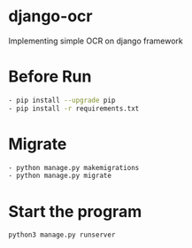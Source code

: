 # django-ocr
Implementing simple OCR on django framework

# Before Run
```bash
- pip install --upgrade pip
- pip install -r requirements.txt

```

# Migrate
```bash
- python manage.py makemigrations 
- python manage.py migrate
```

# Start the program
```bash
python3 manage.py runserver
```
